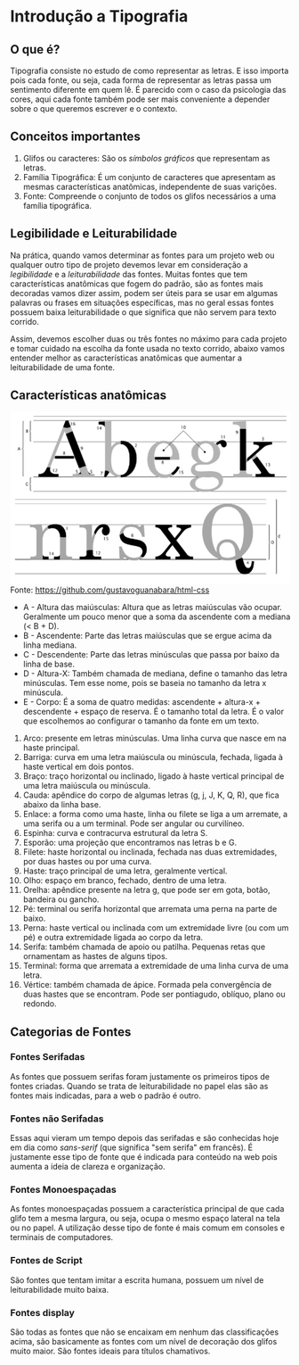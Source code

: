 # Introdução a Tipografia

## O que é?

Tipografia consiste no estudo de como representar as letras. E isso importa pois cada fonte, ou seja, cada forma de representar as letras passa um sentimento diferente em quem lê. É parecido com o caso da psicologia das cores, aqui cada fonte também pode ser mais conveniente a depender sobre o que queremos escrever e o contexto.

## Conceitos importantes

1. Glifos ou caracteres: São os *símbolos gráficos* que representam as letras.
2. Família Tipográfica: É um conjunto de caracteres que apresentam as mesmas características anatômicas, independente de suas varições.
3. Fonte: Compreende o conjunto de todos os glifos necessários a uma família tipográfica.

## Legibilidade e Leiturabilidade

Na prática, quando vamos determinar as fontes para um projeto web ou qualquer outro tipo de projeto devemos levar em consideração a *legibilidade* e a *leiturabilidade* das fontes. Muitas fontes que tem características anatômicas que fogem do padrão, são as fontes mais decoradas vamos dizer assim, podem ser úteis para se usar em algumas palavras ou frases em situações específicas, mas no geral essas fontes possuem baixa leiturabilidade o que significa que não servem para texto corrido.

Assim, devemos escolher duas ou três fontes no máximo para cada projeto e tomar cuidado na escolha da fonte usada no texto corrido, abaixo vamos entender melhor as características anatômicas que aumentar a leiturabilidade de uma fonte.

## Características anatômicas

![](imagens/anatomia_do_tipo.png)
Fonte: https://github.com/gustavoguanabara/html-css

- A - Altura das maiúsculas: Altura que as letras maiúsculas vão ocupar. Geralmente um pouco menor que a soma da ascendente com a mediana (< B + D).
- B - Ascendente: Parte das letras maiúsculas que se ergue acima da linha mediana.
- C - Descendente: Parte das letras minúsculas que passa por baixo da linha de base.
- D - Altura-X: Também chamada de mediana, define o tamanho das letra minúsculas. Tem esse nome, pois se baseia no tamanho da letra x minúscula.
- E - Corpo: É a soma de quatro medidas: ascendente + altura-x + descendente + espaço de reserva. É o tamanho total da letra. É o valor que escolhemos ao configurar o tamanho da fonte em um texto.

1. Arco: presente em letras minúsculas. Uma linha curva que nasce em na haste principal.
2. Barriga: curva em uma letra maiúscula ou minúscula, fechada, ligada à haste vertical em dois pontos.
3. Braço: traço horizontal ou inclinado, ligado à haste vertical principal de uma letra maiúscula ou minúscula.
4. Cauda: apêndice do corpo de algumas letras (g, j, J, K, Q, R), que fica abaixo da linha base.
5. Enlace: a forma como uma haste, linha ou filete se liga a um arremate, a uma serifa ou a um terminal. Pode ser angular ou curvilíneo.
6. Espinha: curva e contracurva estrutural da letra S.
7. Esporão: uma projeção que encontramos nas letras b e G.
8. Filete: haste horizontal ou inclinada, fechada nas duas extremidades, por duas hastes ou por uma curva.
9. Haste: traço principal de uma letra, geralmente vertical.
10. Olho: espaço em branco, fechado, dentro de uma letra.
11. Orelha: apêndice presente na letra g, que pode ser em gota, botão, bandeira ou gancho.
12. Pé: terminal ou serifa horizontal que arremata uma perna na parte de baixo.
13. Perna: haste vertical ou inclinada com um extremidade livre (ou com um pé) e outra extremidade ligada ao corpo da letra.
14. Serifa: também chamada de apoio ou patilha. Pequenas retas que ornamentam as hastes de alguns tipos.
15. Terminal: forma que arremata a extremidade de uma linha curva de uma letra.
16. Vértice: também chamada de ápice. Formada pela convergência de duas hastes que se encontram. Pode ser pontiagudo, oblíquo, plano ou redondo.

## Categorias de Fontes

### Fontes Serifadas

As fontes que possuem serifas foram justamente os primeiros tipos de fontes criadas. Quando se trata de leiturabilidade no papel elas são as fontes mais indicadas, para a web o padrão é outro.

### Fontes não Serifadas

Essas aqui vieram um tempo depois das serifadas e são conhecidas hoje em dia como *sans-serif* (que significa "sem serifa" em francês). É justamente esse tipo de fonte que é indicada para conteúdo na web pois aumenta a ideia de clareza e organização.

### Fontes Monoespaçadas

As fontes monoespaçadas possuem a característica principal de que cada glifo tem a mesma largura, ou seja, ocupa o mesmo espaço lateral na tela ou no papel. A utilização desse tipo de fonte é mais comum em consoles e terminais de computadores.

### Fontes de Script

São fontes que tentam imitar a escrita humana, possuem um nível de leiturabilidade muito baixa.

### Fontes display

São todas as fontes que não se encaixam em nenhum das classificações acima, são basicamente as fontes com um nível de decoração dos glifos muito maior. São fontes ideais para títulos chamativos. 